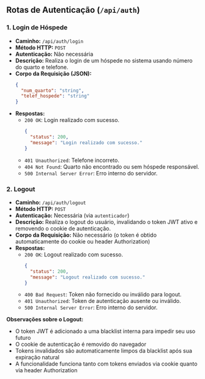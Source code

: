 ## Rotas de Autenticação (`/api/auth`)

### 1. Login de Hóspede
- **Caminho:** `/api/auth/login`
- **Método HTTP:** `POST`
- **Autenticação:** Não necessária
- **Descrição:** Realiza o login de um hóspede no sistema usando número do quarto e telefone.
- **Corpo da Requisição (JSON):**
  ```json
  {
    "num_quarto": "string",
    "telef_hospede": "string"
  }
  ```
- **Respostas:**
  - `200 OK`: Login realizado com sucesso.
    ```json
    {
      "status": 200,
      "message": "Login realizado com sucesso."
    }
    ```
  - `401 Unauthorized`: Telefone incorreto.
  - `404 Not Found`: Quarto não encontrado ou sem hóspede responsável.
  - `500 Internal Server Error`: Erro interno do servidor.

### 2. Logout
- **Caminho:** `/api/auth/logout`
- **Método HTTP:** `POST`
- **Autenticação:** Necessária (via `autenticador`)
- **Descrição:** Realiza o logout do usuário, invalidando o token JWT ativo e removendo o cookie de autenticação.
- **Corpo da Requisição:** Não necessário (o token é obtido automaticamente do cookie ou header Authorization)
- **Respostas:**
  - `200 OK`: Logout realizado com sucesso.
    ```json
    {
      "status": 200,
      "message": "Logout realizado com sucesso."
    }
    ```
  - `400 Bad Request`: Token não fornecido ou inválido para logout.
  - `401 Unauthorized`: Token de autenticação ausente ou inválido.
  - `500 Internal Server Error`: Erro interno do servidor.

**Observações sobre o Logout:**
- O token JWT é adicionado a uma blacklist interna para impedir seu uso futuro
- O cookie de autenticação é removido do navegador
- Tokens invalidados são automaticamente limpos da blacklist após sua expiração natural
- A funcionalidade funciona tanto com tokens enviados via cookie quanto via header Authorization

